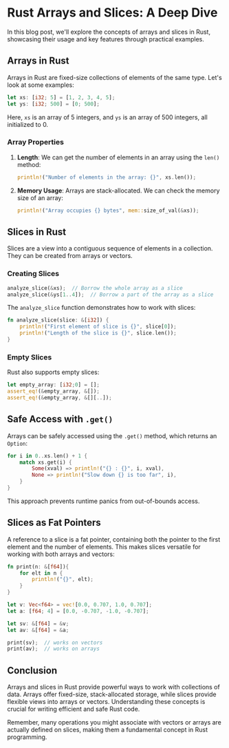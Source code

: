 # Rust Arrays and Slices: A Deep Dive

In this blog post, we'll explore the concepts of arrays and slices in Rust, showcasing their usage and key features through practical examples.

## Arrays in Rust

Arrays in Rust are fixed-size collections of elements of the same type. Let's look at some examples:

```rust
let xs: [i32; 5] = [1, 2, 3, 4, 5];
let ys: [i32; 500] = [0; 500];
```

Here, `xs` is an array of 5 integers, and `ys` is an array of 500 integers, all initialized to 0.

### Array Properties

1. **Length**: We can get the number of elements in an array using the `len()` method:

   ```rust
   println!("Number of elements in the array: {}", xs.len());
   ```

2. **Memory Usage**: Arrays are stack-allocated. We can check the memory size of an array:

   ```rust
   println!("Array occupies {} bytes", mem::size_of_val(&xs));
   ```

## Slices in Rust

Slices are a view into a contiguous sequence of elements in a collection. They can be created from arrays or vectors.

### Creating Slices

```rust
analyze_slice(&xs);  // Borrow the whole array as a slice
analyze_slice(&ys[1..4]);  // Borrow a part of the array as a slice
```

The `analyze_slice` function demonstrates how to work with slices:

```rust
fn analyze_slice(slice: &[i32]) {
    println!("First element of slice is {}", slice[0]);
    println!("Length of the slice is {}", slice.len());
}
```

### Empty Slices

Rust also supports empty slices:

```rust
let empty_array: [i32;0] = [];
assert_eq!(&empty_array, &[]);
assert_eq!(&empty_array, &[][..]);
```

## Safe Access with `.get()`

Arrays can be safely accessed using the `.get()` method, which returns an `Option`:

```rust
for i in 0..xs.len() + 1 {
    match xs.get(i) {
        Some(xval) => println!("{} : {}", i, xval),
        None => println!("Slow down {} is too far", i),
    }
}
```

This approach prevents runtime panics from out-of-bounds access.

## Slices as Fat Pointers

A reference to a slice is a fat pointer, containing both the pointer to the first element and the number of elements. This makes slices versatile for working with both arrays and vectors:

```rust
fn print(n: &[f64]){
    for elt in n {
        println!("{}", elt);
    }
}

let v: Vec<f64> = vec![0.0, 0.707, 1.0, 0.707];
let a: [f64; 4] = [0.0, -0.707, -1.0, -0.707];

let sv: &[f64] = &v;
let av: &[f64] = &a;

print(sv);  // works on vectors
print(av);  // works on arrays
```

## Conclusion

Arrays and slices in Rust provide powerful ways to work with collections of data. Arrays offer fixed-size, stack-allocated storage, while slices provide flexible views into arrays or vectors. Understanding these concepts is crucial for writing efficient and safe Rust code.

Remember, many operations you might associate with vectors or arrays are actually defined on slices, making them a fundamental concept in Rust programming.
